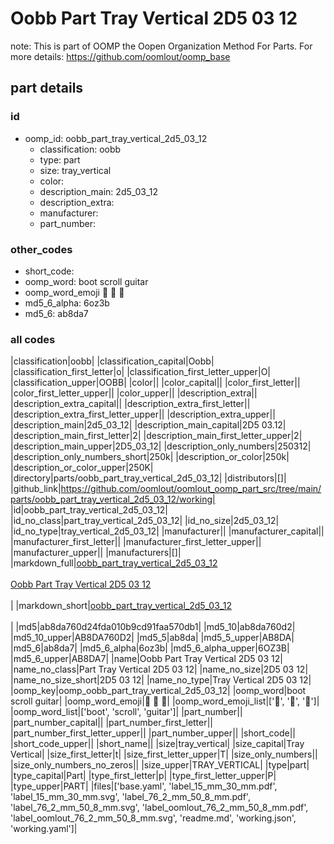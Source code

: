 # Oobb Part Tray Vertical 2D5 03 12  

note: This is part of OOMP the Oopen Organization Method For Parts. For more details: https://github.com/oomlout/oomp_base

##  part details





### id
* oomp_id: oobb_part_tray_vertical_2d5_03_12
  * classification: oobb
  * type: part
  * size: tray_vertical
  * color: 
  * description_main: 2d5_03_12
  * description_extra: 
  * manufacturer: 
  * part_number: 

### other_codes
* short_code: 
* oomp_word: boot scroll guitar
* oomp_word_emoji :boot: :scroll: :guitar:
* md5_6_alpha: 6oz3b
* md5_6: ab8da7

### all codes 
|classification|oobb|
|classification_capital|Oobb|
|classification_first_letter|o|
|classification_first_letter_upper|O|
|classification_upper|OOBB|
|color||
|color_capital||
|color_first_letter||
|color_first_letter_upper||
|color_upper||
|description_extra||
|description_extra_capital||
|description_extra_first_letter||
|description_extra_first_letter_upper||
|description_extra_upper||
|description_main|2d5_03_12|
|description_main_capital|2D5 03.12|
|description_main_first_letter|2|
|description_main_first_letter_upper|2|
|description_main_upper|2D5_03_12|
|description_only_numbers|250312|
|description_only_numbers_short|250k|
|description_or_color|250k|
|description_or_color_upper|250K|
|directory|parts/oobb_part_tray_vertical_2d5_03_12|
|distributors|[]|
|github_link|https://github.com/oomlout/oomlout_oomp_part_src/tree/main/parts/oobb_part_tray_vertical_2d5_03_12/working|
|id|oobb_part_tray_vertical_2d5_03_12|
|id_no_class|part_tray_vertical_2d5_03_12|
|id_no_size|2d5_03_12|
|id_no_type|tray_vertical_2d5_03_12|
|manufacturer||
|manufacturer_capital||
|manufacturer_first_letter||
|manufacturer_first_letter_upper||
|manufacturer_upper||
|manufacturers|[]|
|markdown_full|[oobb_part_tray_vertical_2d5_03_12](https://github.com/oomlout/oomlout_oomp_part_src/tree/main/parts/oobb_part_tray_vertical_2d5_03_12/working)<br>[](https://github.com/oomlout/oomlout_oomp_part_src/tree/main/parts/oobb_part_tray_vertical_2d5_03_12/working)<br>[Oobb Part Tray Vertical 2D5 03 12](https://github.com/oomlout/oomlout_oomp_part_src/tree/main/parts/oobb_part_tray_vertical_2d5_03_12/working)<br><br>|
|markdown_short|[oobb_part_tray_vertical_2d5_03_12](https://github.com/oomlout/oomlout_oomp_part_src/tree/main/parts/oobb_part_tray_vertical_2d5_03_12/working)<br><br>|
|md5|ab8da760d24fda010b9cd91faa570db1|
|md5_10|ab8da760d2|
|md5_10_upper|AB8DA760D2|
|md5_5|ab8da|
|md5_5_upper|AB8DA|
|md5_6|ab8da7|
|md5_6_alpha|6oz3b|
|md5_6_alpha_upper|6OZ3B|
|md5_6_upper|AB8DA7|
|name|Oobb Part Tray Vertical 2D5 03 12|
|name_no_class|Part Tray Vertical 2D5 03 12|
|name_no_size|2D5 03 12|
|name_no_size_short|2D5 03 12|
|name_no_type|Tray Vertical 2D5 03 12|
|oomp_key|oomp_oobb_part_tray_vertical_2d5_03_12|
|oomp_word|boot scroll guitar|
|oomp_word_emoji|:boot: :scroll: :guitar:|
|oomp_word_emoji_list|[':boot:', ':scroll:', ':guitar:']|
|oomp_word_list|['boot', 'scroll', 'guitar']|
|part_number||
|part_number_capital||
|part_number_first_letter||
|part_number_first_letter_upper||
|part_number_upper||
|short_code||
|short_code_upper||
|short_name||
|size|tray_vertical|
|size_capital|Tray Vertical|
|size_first_letter|t|
|size_first_letter_upper|T|
|size_only_numbers||
|size_only_numbers_no_zeros||
|size_upper|TRAY_VERTICAL|
|type|part|
|type_capital|Part|
|type_first_letter|p|
|type_first_letter_upper|P|
|type_upper|PART|
|files|['base.yaml', 'label_15_mm_30_mm.pdf', 'label_15_mm_30_mm.svg', 'label_76_2_mm_50_8_mm.pdf', 'label_76_2_mm_50_8_mm.svg', 'label_oomlout_76_2_mm_50_8_mm.pdf', 'label_oomlout_76_2_mm_50_8_mm.svg', 'readme.md', 'working.json', 'working.yaml']|
